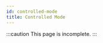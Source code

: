 ```yaml
---
id: controlled-mode
title: Controlled Mode
---
```


<!-- prettier-ignore -->
:::caution
This page is incomplete.
:::
